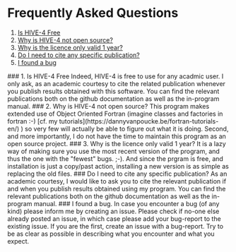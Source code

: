 # Frequently Asked Questions

1. [Is HIVE-4 Free](#Isitfree)
2. [Why is HIVE-4 not open source?](#Opensource)
3. [Why is the licence only valid 1 year?](#1yrlic)
4. [Do I need to cite any specific publication?](#citepub)
5. [I found a bug](#bugfind)


<a name="IsitFree"> 
### 1. Is HIVE-4 Free 
</a>
Indeed, HIVE-4 is free to use for any acadmic user. I only ask, as an academic courtesy
to cite the related publication whenever you publish results obtained with this software.
You can find the relevant publications both on the github documentation as well as the 
in-program manual.

<a name="Opensource"> 
### 2. Why is HIVE-4 not open source?
</a>
This program makes extended use of Object Oriented Fortran (imagine classes and factories 
in fortran :-) [cf. my tutorials](https://dannyvanpoucke.be/fortran-tutorials-en/) ) so very 
few will actually be able to figure out what it is doing. Second, and more importantly,
I do not have the time to maintain this program as an open source project.

<a name="1yrlic"> 
### 3. Why is the licence only valid 1 year?
</a> 
It is a lazy way of making sure you use the most recent version of the program, and thus 
the one with the "fewest" bugs. ;-). And since the prgram is free, and installation is just
a copy/past action, installing a new version is as simple as replacing the old files.

<a name="citepub"> 
### Do I need to cite any specific publication?
</a> 
As an academic courtesy, I would like to ask you to cite the relevant publication if
and when you publish results obtained using my program. You can find the relevant 
publications both on the github documentation as well as the in-program manual.

<a name="bugfind"> 
### I found a bug.
</a> 
In case you encounter a bug (of any kind) please inform me by creating an issue. 
Please check if no-one else already posted an issue, in which case please add your
bug-report to the existing issue. If you are the first, create an issue with a bug-report.
Try to be as clear as possible in describing what you encounter and what you expect.






